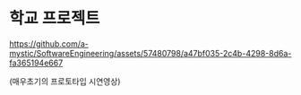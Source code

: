 # 학교 프로젝트 



https://github.com/a-mystic/SoftwareEngineering/assets/57480798/a47bf035-2c4b-4298-8d6a-fa365194e667



(매우초기의 프로토타입 시연영상)
